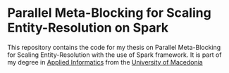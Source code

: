 # Parallel Meta-Blocking for Scaling Entity-Resolution on Spark
This repository contains the code for my thesis on Parallel Meta-Blocking for Scaling Entity-Resolution with the use of Spark framework.
It is part of my degree in [Applied Informatics](https://www.uom.gr/en/dai) from the [University of Macedonia](www.uom.gr/en)
